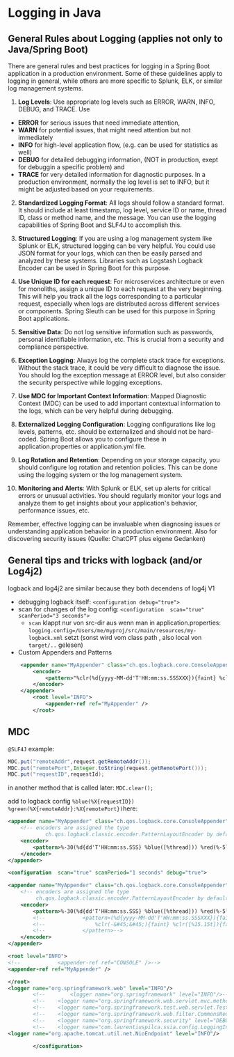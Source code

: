# Logging in Java
## General Rules about Logging (applies not only to Java/Spring Boot)

There are general rules and best practices for logging in a Spring Boot application in a production environment. Some of these guidelines apply to logging in general, while others are more specific to Splunk, ELK, or similar log management systems.

1. **Log Levels**: Use appropriate log levels such as ERROR, WARN, INFO, DEBUG, and TRACE. Use 
  * **ERROR** for serious issues that need immediate attention, 
  * **WARN** for potential issues, that might need attention but not immediately
  * **INFO** for high-level application flow, (e.g. can be used for statistics as well) 
  * **DEBUG** for detailed debugging information, (NOT in production, exept for debuggin a specific problem) and 
  * **TRACE** for very detailed information for diagnostic purposes. In a production environment, normally the log level is set to INFO, but it might be adjusted based on your requirements.

2. **Standardized Logging Format**: All logs should follow a standard format. It should include at least timestamp, log level, service ID or name, thread ID, class or method name, and the message. You can use the logging capabilities of Spring Boot and SLF4J to accomplish this.

3. **Structured Logging**: If you are using a log management system like Splunk or ELK, structured logging can be very helpful. You could use JSON format for your logs, which can then be easily parsed and analyzed by these systems. Libraries such as Logstash Logback Encoder can be used in Spring Boot for this purpose.

4. **Use Unique ID for each request**: For microservices architecture or even for monoliths, assign a unique ID to each request at the very beginning. This will help you track all the logs corresponding to a particular request, especially when logs are distributed across different services or components. Spring Sleuth can be used for this purpose in Spring Boot applications.

5. **Sensitive Data**: Do not log sensitive information such as passwords, personal identifiable information, etc. This is crucial from a security and compliance perspective.

6. **Exception Logging**: Always log the complete stack trace for exceptions. Without the stack trace, it could be very difficult to diagnose the issue. You should log the exception message at ERROR level, but also consider the security perspective while logging exceptions.

7. **Use MDC for Important Context Information**: Mapped Diagnostic Context (MDC) can be used to add important contextual information to the logs, which can be very helpful during debugging.

8. **Externalized Logging Configuration**: Logging configurations like log levels, patterns, etc. should be externalized and should not be hard-coded. Spring Boot allows you to configure these in application.properties or application.yml file.

9. **Log Rotation and Retention**: Depending on your storage capacity, you should configure log rotation and retention policies. This can be done using the logging system or the log management system.

10. **Monitoring and Alerts**: With Splunk or ELK, set up alerts for critical errors or unusual activities. You should regularly monitor your logs and analyze them to get insights about your application's behavior, performance issues, etc.

Remember, effective logging can be invaluable when diagnosing issues or understanding application behavior in a production environment. Also for discovering security issues 
(Quelle: ChatCPT plus eigene Gedanken)


## General tips and tricks with logback (and/or Log4j2)
logback and log4j2 are similar because they both decendens of log4j V1
* debugging logback itself: `<configuration debug="true">`
* scan for changes of the log config: `<configuration  scan="true" scanPeriod="3 seconds">`
    * `scan` klappt nur von src-dir aus wenn man in application.properties: 
`logging.config=/Users/me/myproj/src/main/resources/my-logback.xml` setzt (sonst wird vom class path , also local von `target/..` gelesen)
* Custom Appenders and Patterns
```xml
    <appender name="MyAppender" class="ch.qos.logback.core.ConsoleAppender">        
        <encoder>
            <pattern>"%clr(%d{yyyy-MM-dd'T'HH:mm:ss.SSSXXX}){faint} %clr(%5p) %clr(${PID:- }){magenta} %clr(---){faint} %clr([%15.15t]){faint} %clr(){faint}%clr(%-40.40logger{39}){cyan} %clr(:){faint} %m%n$%wEx"</pattern>
        </encoder>
    </appender>
        <root level="INFO">
            <appender-ref ref="MyAppender" />
        </root>
```

## MDC
`@SLF4J` example:
```Java
MDC.put("remoteAddr",request.getRemoteAddr());
MDC.put("remotePort",Integer.toString(request.getRemotePort()));
MDC.put("requestID",requestId);
```
in another method that is called later: 
`MDC.clear();`

add to logback config `%blue(%X{requestID}) %green(%X{remoteAddr}:%X{remotePort})`here:
```xml
<appender name="MyAppender" class="ch.qos.logback.core.ConsoleAppender">
    <!-- encoders are assigned the type
            ch.qos.logback.classic.encoder.PatternLayoutEncoder by default -->
    <encoder>
        <pattern>%-30(%d{dd'T'HH:mm:ss.SSS} %blue([%thread])) %red(%-5level) %cyan(%logger{15}) %blue(%X{requestID}) %green(%X{remoteAddr}:%X{remotePort}) %msg %n</pattern>
    </encoder>
</appender>
```

```xml
<configuration  scan="true" scanPeriod="1 seconds" debug="true">

<appender name="MyAppender" class="ch.qos.logback.core.ConsoleAppender">
    <!-- encoders are assigned the type
         ch.qos.logback.classic.encoder.PatternLayoutEncoder by default -->
    <encoder>
        <pattern>%-30(%d{dd'T'HH:mm:ss.SSS} %blue([%thread])) %red(%-5level) %cyan(%logger{40}) %blue(%X{requestID}) %green(%X{remoteAddr}:%X{remotePort}) %msg %n</pattern>
        <!--            <pattern>(%d{yyyy-MM-dd'T'HH:mm:ss.SSSXXX}){faint} %clr(%5p)  %green(%h %l %u [%t] "%r" %s %b) %clr(${PID:- }){magenta}-->
        <!--                %clr(-&#45;&#45;){faint} %clr([%15.15t]){faint} %clr(){faint}%clr(%-40.40logger{39}){cyan} %clr(:){faint} %m%n$%wEx-->
        <!--            </pattern>-->
    </encoder>
</appender>

<root level="INFO">
<!--            <appender-ref ref="CONSOLE" />-->
<appender-ref ref="MyAppender" />

</root>
<logger name="org.springframework.web" level="INFO"/>
        <!--        <logger name="org.springframework" level="INFO"/>-->
        <!--    <logger name="org.springframework.web.servlet.mvc.method.annotation.RequestMappingHandlerMapping" level="TRACE"/>-->
        <!--    <logger name="org.springframework.test.web.servlet.TestDispatcherServlet" level="TRACE"/>-->
        <!--    <logger name="org.springframework.web.filter.CommonsRequestLoggingFilter" level="DEBUG"/>-->
        <!--    <logger name="org.springframework.security" level="DEBUG"/>-->
        <!--    <logger name="com.laurentiuspilca.ssia.config.LoggingInterceptor" level="DEBUG"/>-->
<logger name="org.apache.tomcat.util.net.NioEndpoint" level="INFO"/>

        </configuration>
```
